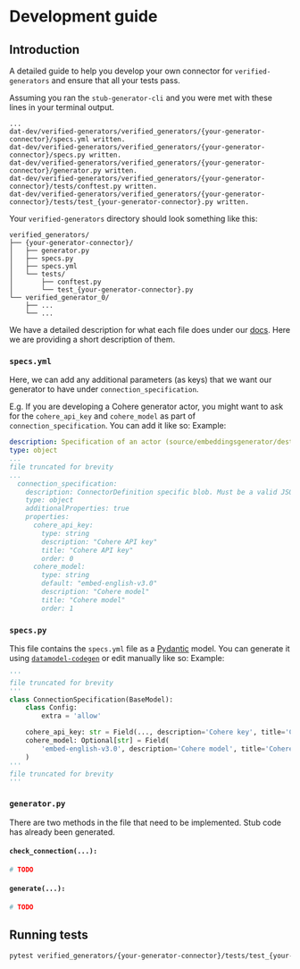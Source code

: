 # Development guide

## Introduction

A detailed guide to help you develop your own connector for `verified-generators` and ensure that all your tests pass.

Assuming you ran the `stub-generator-cli` and you were met with these lines in your terminal output.

```text
...
dat-dev/verified-generators/verified_generators/{your-generator-connector}/specs.yml written.
dat-dev/verified-generators/verified_generators/{your-generator-connector}/specs.py written.
dat-dev/verified-generators/verified_generators/{your-generator-connector}/generator.py written.
dat-dev/verified-generators/verified_generators/{your-generator-connector}/tests/conftest.py written.
dat-dev/verified-generators/verified_generators/{your-generator-connector}/tests/test_{your-generator-connector}.py written.
```

Your `verified-generators` directory should look something like this:
```text
verified_generators/
├── {your-generator-connector}/
│   ├── generator.py
│   ├── specs.py
│   ├── specs.yml
│   └── tests/
│       ├── conftest.py
│       └── test_{your-generator-connector}.py
└── verified_generator_0/
    ├── ...
    └── ...
```

We have a detailed description for what each file does under our [docs](http://path/to/docs). Here we are providing a short description of them.

### `specs.yml`

Here, we can add any additional parameters (as keys) that we want our generator to have under `connection_specification`.

E.g. If you are developing a Cohere generator actor, you might want to ask for the `cohere_api_key` and `cohere_model` as part of `connection_specification`. You can add it like so:
Example:
```yml
description: Specification of an actor (source/embeddingsgenerator/destination)
type: object
...
file truncated for brevity
...
  connection_specification:
    description: ConnectorDefinition specific blob. Must be a valid JSON string.
    type: object
    additionalProperties: true
    properties:
      cohere_api_key:
        type: string
        description: "Cohere API key"
        title: "Cohere API key"
        order: 0
      cohere_model:
        type: string
        default: "embed-english-v3.0"
        description: "Cohere model"
        title: "Cohere model"
        order: 1
```

### `specs.py`

This file contains the `specs.yml` file as a [Pydantic](https://docs.pydantic.dev/latest/concepts/models/) model. You can generate it using [`datamodel-codegen`](https://docs.pydantic.dev/latest/integrations/datamodel_code_generator/) or edit manually like so:
Example:
```python
'''
file truncated for brevity
'''
class ConnectionSpecification(BaseModel):
    class Config:
        extra = 'allow'

    cohere_api_key: str = Field(..., description='Cohere key', title='Cohere API key')
    cohere_model: Optional[str] = Field(
        'embed-english-v3.0', description='Cohere model', title='Cohere model'
    )
'''
file truncated for brevity
'''
```

### `generator.py`

There are two methods in the file that need to be implemented. Stub code has already been generated.

#### `check_connection(...):`
```python
# TODO
```

#### `generate(...):`
```python
# TODO
```

## Running tests
```bash
pytest verified_generators/{your-generator-connector}/tests/test_{your-generator-connector}.py 
```
